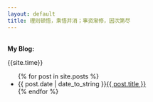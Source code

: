 ```yaml
---
layout: default
title: 理则顿悟，乘悟并消；事资渐修，因次第尽
---
```

<p><br /><b>My Blog:</b></p>
<p>{{site.time}}</p>
  <ul>
    {% for post in site.posts %}
      <li><span>{{ post.date | date_to_string }}</span><a href="{{ post.url }}">{{ post.title }}</a></li>
    {% endfor %}
  </ul>

